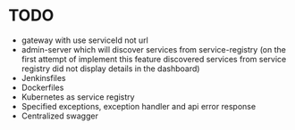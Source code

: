 # TODO
- gateway with use serviceId not url
- admin-server which will discover services from service-registry
  (on the first attempt of implement this feature discovered services from service registry did not display details in the dashboard)
- Jenkinsfiles
- Dockerfiles
- Kubernetes as service registry
- Specified exceptions, exception handler and api error response
- Centralized swagger